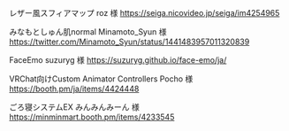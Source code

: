 レザー風スフィアマップ
roz 様
https://seiga.nicovideo.jp/seiga/im4254965

みなもとしゅん肌normal
Minamoto_Syun 様
https://twitter.com/Minamoto_Syun/status/1441483957011320839

FaceEmo
suzuryg 様
https://suzuryg.github.io/face-emo/ja/

VRChat向けCustom Animator Controllers
Pocho 様
https://booth.pm/ja/items/4424448

ごろ寝システムEX
みんみんみーん 様
https://minminmart.booth.pm/items/4233545